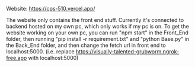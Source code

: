 Website: https://cps-510.vercel.app/

The website only contains the front end stuff. Currently it's connected to backend hosted on my own pc, which only works if my pc is on. 
To get the website working on your own pc, you can run "npm start" in the Front_End folder, then running "pip install -r requirement.txt" and "python Base.py" in the Back_End folder, and then change the fetch url in front end to localhost:5000. (i.e. replace https://visually-talented-grubworm.ngrok-free.app with localhost:5000)
